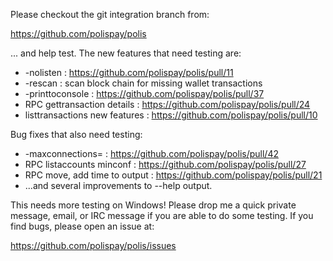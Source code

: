 Please checkout the git integration branch from:

https://github.com/polispay/polis

... and help test.  The new features that need testing are:

* -nolisten : https://github.com/polispay/polis/pull/11
* -rescan : scan block chain for missing wallet transactions
* -printtoconsole : https://github.com/polispay/polis/pull/37
* RPC gettransaction details : https://github.com/polispay/polis/pull/24
* listtransactions new features : https://github.com/polispay/polis/pull/10

Bug fixes that also need testing:

* -maxconnections= : https://github.com/polispay/polis/pull/42
* RPC listaccounts minconf : https://github.com/polispay/polis/pull/27
* RPC move, add time to output : https://github.com/polispay/polis/pull/21
* ...and several improvements to --help output.

This needs more testing on Windows!  Please drop me a quick private message, email, or IRC message if you are able to do some testing.  If you find bugs, please open an issue at:

https://github.com/polispay/polis/issues
